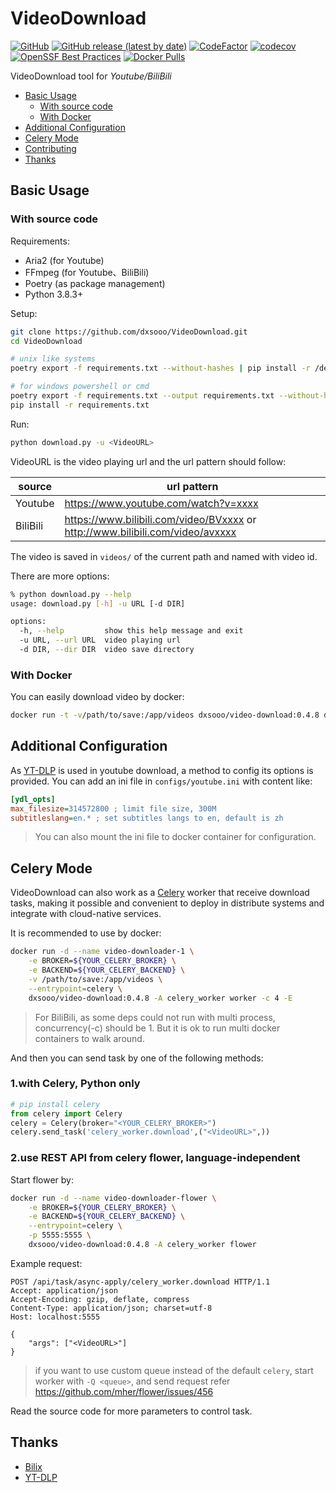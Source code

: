 # VideoDownload

[![GitHub](https://img.shields.io/github/license/dxsooo/VideoDownload)](./LICENSE)
[![GitHub release (latest by date)](https://img.shields.io/github/v/release/dxsooo/VideoDownload?display_name=tag)](https://github.com/dxsooo/VideoDownload/releases/latest)
[![CodeFactor](https://www.codefactor.io/repository/github/dxsooo/videodownload/badge)](https://www.codefactor.io/repository/github/dxsooo/videodownload)
[![codecov](https://codecov.io/gh/dxsooo/VideoDownload/branch/master/graph/badge.svg?token=JRPRMK08B5)](https://codecov.io/gh/dxsooo/VideoDownload)
[![OpenSSF Best Practices](https://bestpractices.coreinfrastructure.org/projects/7265/badge)](https://bestpractices.coreinfrastructure.org/projects/7265)
[![Docker Pulls](https://img.shields.io/docker/pulls/dxsooo/video-download?logo=docker)](https://hub.docker.com/r/dxsooo/video-download)
<!-- [![GitHub all releases](https://img.shields.io/github/downloads/dxsooo/VideoDownload/total)]((https://github.com/dxsooo/VideoDownload/releases/latest)) -->

VideoDownload tool for *Youtube/BiliBili*

- [Basic Usage](#basic-usage)
  - [With source code](#with-source-code)
  - [With Docker](#with-docker)
- [Additional Configuration](#additional-configuration)
- [Celery Mode](#celery-mode)
- [Contributing](./CONTRIBUTING.md)
- [Thanks](#thanks)

## Basic Usage

### With source code

Requirements:

- Aria2 (for Youtube)
- FFmpeg (for Youtube、BiliBili)
- Poetry (as package management)
- Python 3.8.3+

Setup:

```bash
git clone https://github.com/dxsooo/VideoDownload.git
cd VideoDownload

# unix like systems
poetry export -f requirements.txt --without-hashes | pip install -r /dev/stdin

# for windows powershell or cmd
poetry export -f requirements.txt --output requirements.txt --without-hashes
pip install -r requirements.txt
```

Run:

```bash
python download.py -u <VideoURL>
```

VideoURL is the video playing url and the url pattern should follow:  

|source|url pattern|
|-|-|
|Youtube|<https://www.youtube.com/watch?v=xxxx>|
|BiliBili|<https://www.bilibili.com/video/BVxxxx> or <http://www.bilibili.com/video/avxxxx> |

The video is saved in `videos/` of the current path and named with video id.

There are more options:

```bash
% python download.py --help
usage: download.py [-h] -u URL [-d DIR]

options:
  -h, --help         show this help message and exit
  -u URL, --url URL  video playing url
  -d DIR, --dir DIR  video save directory
```

### With Docker

You can easily download video by docker:

```bash
docker run -t -v/path/to/save:/app/videos dxsooo/video-download:0.4.8 download.py -u <VideoURL>
```

## Additional Configuration

As [YT-DLP](https://github.com/yt-dlp/yt-dlp) is used in youtube download, a method to config its options is provided. You can add an ini file in `configs/youtube.ini` with content like:

```ini
[ydl_opts]
max_filesize=314572800 ; limit file size, 300M
subtitleslang=en.* ; set subtitles langs to en, default is zh
```

> You can also mount the ini file to docker container for configuration.

## Celery Mode

VideoDownload can also work as a [Celery](https://docs.celeryq.dev/en/stable/index.html) worker that receive download tasks, making it possible and convenient to deploy in distribute systems and integrate with cloud-native services.

It is recommended to use by docker:

```bash
docker run -d --name video-downloader-1 \
    -e BROKER=${YOUR_CELERY_BROKER} \
    -e BACKEND=${YOUR_CELERY_BACKEND} \
    -v /path/to/save:/app/videos \
    --entrypoint=celery \
    dxsooo/video-download:0.4.8 -A celery_worker worker -c 4 -E
```

> For BiliBili, as some deps could not run with multi process, concurrency(-c) should be 1. But it is ok to run multi docker containers to walk around.

And then you can send task by one of the following methods:

### 1.with Celery, Python only

```python
# pip install celery
from celery import Celery
celery = Celery(broker="<YOUR_CELERY_BROKER>")
celery.send_task('celery_worker.download',("<VideoURL>",))
```

### 2.use REST API from celery flower, language-independent

Start flower by:

```bash
docker run -d --name video-downloader-flower \
    -e BROKER=${YOUR_CELERY_BROKER} \
    -e BACKEND=${YOUR_CELERY_BACKEND} \
    --entrypoint=celery \
    -p 5555:5555 \
    dxsooo/video-download:0.4.8 -A celery_worker flower
```

Example request:

```http
POST /api/task/async-apply/celery_worker.download HTTP/1.1
Accept: application/json
Accept-Encoding: gzip, deflate, compress
Content-Type: application/json; charset=utf-8
Host: localhost:5555

{
    "args": ["<VideoURL>"]
}
```

> if you want to use custom queue instead of the default `celery`, start worker with `-Q <queue>`, and send request refer <https://github.com/mher/flower/issues/456>

Read the source code for more parameters to control task.

## Thanks

- [Bilix](https://github.com/HFrost0/bilix)
- [YT-DLP](https://github.com/yt-dlp/yt-dlp)
